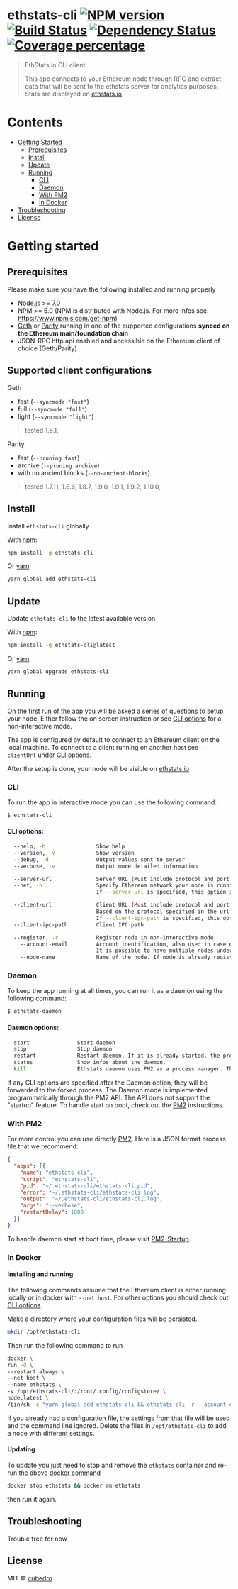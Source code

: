 # ethstats-cli [![NPM version][npm-image]][npm-url] [![Build Status][travis-image]][travis-url] [![Dependency Status][daviddm-image]][daviddm-url] [![Coverage percentage][coveralls-image]][coveralls-url]

> EthStats.io CLI client.  
>   
>
> This app connects to your Ethereum node through RPC and extract data that will be sent to the ethstats server for analytics purposes. Stats are displayed on [ethstats.io](https://ethstats.io/network-statistics)

# Contents
  - [Getting Started](#getting-started)
    - [Prerequisites](#prerequisites)
    - [Install](#install)
    - [Update](#update)
    - [Running](#running)
      - [CLI](#cli)
      - [Daemon](#daemon)
      - [With PM2](#with-pm2)
      - [In Docker](#in-docker)
  - [Troubleshooting](#troubleshooting)
  - [License](#license)


# Getting started 

## Prerequisites 
Please make sure you have the following installed and running properly
- [Node.js](https://nodejs.org/en/download/) >= 7.0  
- NPM >= 5.0 (NPM is distributed with Node.js. For more infos see: https://www.npmjs.com/get-npm)
- [Geth](https://geth.ethereum.org/install/) or [Parity](https://wiki.parity.io/Setup) running in one of the supported configurations **synced on the Ethereum main/foundation chain**
- JSON-RPC http api enabled and accessible on the Ethereum client of choice (Geth/Parity)

## Supported client configurations
Geth
- fast (`--syncmode "fast"`)
- full (`--syncmode "full"`)
- light (`--syncmode "light"`)
> tested  1.8.1,

Parity
- fast (`--pruning fast`)
- archive (`--pruning archive`)
- with no ancient blocks (`--no-ancient-blocks`)
> tested 1.7.11, 1.8.6, 1.8.7, 1.9.0, 1.9.1, 1.9.2, 1.10.0,

## Install

Install `ethstats-cli` globally

With [npm](https://www.npmjs.com):
```sh
npm install -g ethstats-cli
```

Or [yarn](https://yarnpkg.com):
```sh
yarn global add ethstats-cli
```

## Update 

Update `ethstats-cli` to the latest available version

With [npm](https://www.npmjs.com):
```sh
npm install -g ethstats-cli@latest
```

Or [yarn](https://yarnpkg.com):
```sh
yarn global upgrade ethstats-cli
```

## Running
On the first run of the app you will be asked a series of questions to setup your node. 
Either follow the on screen instruction or see [CLI options](#cli-options) for a non-interactive mode.

The app is configured by default to connect to an Ethereum client on the local machine.
To connect to a client running on another host see `--clientUrl` under [CLI options](#cli-options).

After the setup is done, your node will be visible on [ethstats.io](https://stage.ethstats.io/network-statistics)

### CLI

To run the app in interactive mode you can use the following command:

```sh
$ ethstats-cli
```

#### CLI options:

```sh
  --help, -h                Show help
  --version, -V             Show version
  --debug, -d               Output values sent to server
  --verbose, -v             Output more detailed information

  --server-url              Server URL (Must include protocol and port if any)
  --net, -n                 Specify Ethereum network your node is running on (Default: mainnet)
                            If --server-url is specified, this option is ignored

  --client-url              Client URL (Must include protocol and port if any; Default: http://localhost:8545)
                            Based on the protocol specified in the url (http | ws) the app sets the corresponding  Web3 provider
                            If --client-ipc-path is specified, this option is ignored
  --client-ipc-path         Client IPC path

  --register, -r            Register node in non-interactive mode
    --account-email         Account identification, also used in case of node/secret-key recovery
                            It is possible to have multiple nodes under the same account-email
    --node-name             Name of the node. If node is already registered, a unique 5 char hash will be appended
```

### Daemon

To keep the app running at all times, you can run it as a daemon using the following command:

```sh
$ ethstats-daemon
```

#### Daemon options:

```sh
  start               Start daemon
  stop                Stop daemon
  restart             Restart daemon. If it is already started, the process will be stopped first.
  status              Show infos about the daemon.
  kill                Ethstats daemon uses PM2 as a process manager. This command will kill PM2 god daemon.
```

If any CLI options are specified after the Daemon option, they will be forwarded to the forked process.
The Daemon mode is implemented programmatically through the PM2 API. The API does not support the "startup" feature. To handle start on boot, check out the [PM2](#with-pm2) instructions.

### With PM2

For more control you can use directly [PM2](http://pm2.keymetrics.io). Here is a JSON format process file that we recommend:

```json
{
  "apps": [{
    "name": "ethstats-cli",
    "script": "ethstats-cli",
    "pid": "~/.ethstats-cli/ethstats-cli.pid",
    "error": "~/.ethstats-cli/ethstats-cli.log",
    "output": "~/.ethstats-cli/ethstats-cli.log",
    "args": "--verbose",
    "restartDelay": 1000
  }]
}
```

To handle daemon start at boot time, please visit [PM2-Startup](http://pm2.keymetrics.io/docs/usage/startup/).

### In Docker

#### Installing and running
The following commands assume that the Ethereum client is either running locally or in docker with `--net host`.
For other options you should check out [CLI options](#cli-options).

Make a directory where your configuration files will be persisted.
```sh
mkdir /opt/ethstats-cli
```

Then run the following command to run 
```sh
docker \
run -d \
--restart always \
--net host \
--name ethstats \
-v /opt/ethstats-cli/:/root/.config/configstore/ \
node:latest \
/bin/sh -c "yarn global add ethstats-cli && ethstats-cli -r --account-email your@email.com --node-name your_node_name"
```

If you already had a configuration file, the settings from that file will be used and the command line ignored. Delete the files in `/opt/ethstats-cli` to add a node with different settings.

#### Updating
To update you just need to stop and remove the `ethstats` container and re-run the above [docker command](#installing-and-running)

```sh
docker stop ethstats && docker rm ethstats
```
then run it again.

## Troubleshooting
Trouble free for now

## License

MIT © [cubedro]()

[npm-image]: https://badge.fury.io/js/ethstats-cli.svg
[npm-url]: https://npmjs.org/package/ethstats-cli
[travis-image]: https://travis-ci.org/EthStats/client-node.svg?branch=master
[travis-url]: https://travis-ci.org/EthStats/client-node
[daviddm-image]: https://david-dm.org/EthStats/client-node.svg?theme=shields.io
[daviddm-url]: https://david-dm.org/EthStats/client-node
[coveralls-image]: https://coveralls.io/repos/EthStats/client-node/badge.svg
[coveralls-url]: https://coveralls.io/r/EthStats/client-node
